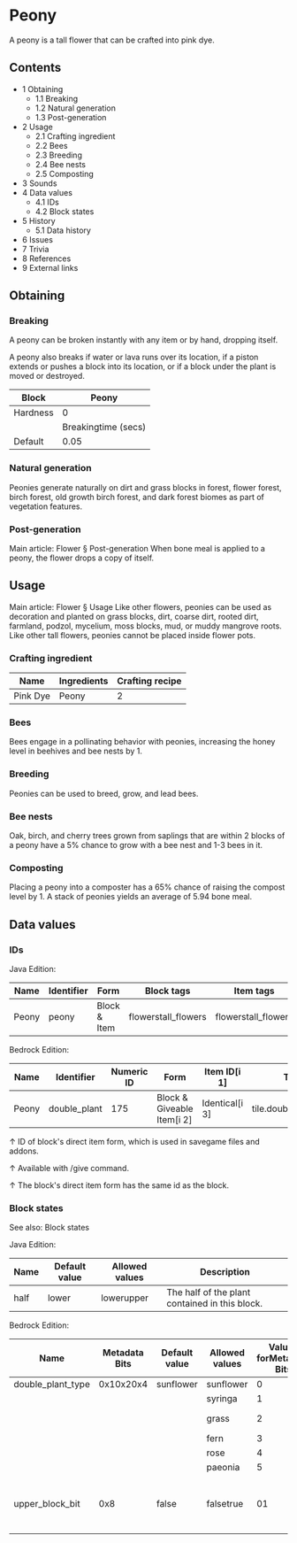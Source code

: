 # Peony
A peony is a tall flower that can be crafted into pink dye.

## Contents
- 1 Obtaining
	- 1.1 Breaking
	- 1.2 Natural generation
	- 1.3 Post-generation
- 2 Usage
	- 2.1 Crafting ingredient
	- 2.2 Bees
	- 2.3 Breeding
	- 2.4 Bee nests
	- 2.5 Composting
- 3 Sounds
- 4 Data values
	- 4.1 IDs
	- 4.2 Block states
- 5 History
	- 5.1 Data history
- 6 Issues
- 7 Trivia
- 8 References
- 9 External links

## Obtaining
### Breaking
A peony can be broken instantly with any item or by hand, dropping itself.

A peony also breaks if water or lava runs over its location, if a piston extends or pushes a block into its location, or if a block under the plant is moved or destroyed.

| Block    | Peony               |
|----------|---------------------|
| Hardness | 0                   |
|          | Breakingtime (secs) |
| Default  | 0.05                |

### Natural generation
Peonies generate naturally on dirt and grass blocks in  forest,  flower forest,  birch forest,  old growth birch forest, and  dark forest biomes as part of vegetation features.


### Post-generation
Main article: Flower § Post-generation
When bone meal is applied to a peony, the flower drops a copy of itself.

## Usage
Main article: Flower § Usage
Like other flowers, peonies can be used as decoration and planted on grass blocks, dirt, coarse dirt, rooted dirt, farmland, podzol, mycelium, moss blocks, mud, or muddy mangrove roots. Like other tall flowers, peonies cannot be placed inside flower pots. 

### Crafting ingredient
| Name     | Ingredients | Crafting recipe |
|----------|-------------|-----------------|
| Pink Dye | Peony       | 2               |

### Bees
Bees engage in a pollinating behavior with peonies, increasing the honey level in beehives and bee nests by 1.

### Breeding
Peonies can be used to breed, grow, and lead bees.

### Bee nests
Oak, birch, and cherry trees grown from saplings that are within 2 blocks of a peony have a 5% chance to grow with a bee nest and 1-3 bees in it.

### Composting
Placing a peony into a composter has a 65% chance of raising the compost level by 1. A stack of peonies yields an average of 5.94 bone meal.

## Data values
### IDs
Java Edition:

| Name  | Identifier | Form         | Block tags          | Item tags           | Translation key       |
|-------|------------|--------------|---------------------|---------------------|-----------------------|
| Peony | peony      | Block & Item | flowerstall_flowers | flowerstall_flowers | block.minecraft.peony |

Bedrock Edition:

| Name  | Identifier   | Numeric ID | Form                       | Item ID[i 1]   | Translation key                |
|-------|--------------|------------|----------------------------|----------------|--------------------------------|
| Peony | double_plant | 175        | Block & Giveable Item[i 2] | Identical[i 3] | tile.double_plant.paeonia.name |


↑ ID of block's direct item form, which is used in savegame files and addons.

↑ Available with /give command.

↑ The block's direct item form has the same id as the block.


### Block states
See also: Block states

Java Edition:

| Name | Default value | Allowed values | Description                                    |
|------|---------------|----------------|------------------------------------------------|
| half | lower         | lowerupper     | The half of the plant contained in this block. |

Bedrock Edition:

| Name              | Metadata Bits | Default value | Allowed values | Values forMetadata Bits | Description                                               |
|-------------------|---------------|---------------|----------------|-------------------------|-----------------------------------------------------------|
| double_plant_type | 0x10x20x4     | sunflower     | sunflower      | 0                       | Sunflower                                                 |
|                   |               |               | syringa        | 1                       | Lilac                                                     |
|                   |               |               | grass          | 2                       | Double Tallgrass                                          |
|                   |               |               | fern           | 3                       | Large Fern                                                |
|                   |               |               | rose           | 4                       | Rose Bush                                                 |
|                   |               |               | paeonia        | 5                       | Peony                                                     |
| upper_block_bit   | 0x8           | false         | falsetrue      | 01                      | If it is the upper half of the plant. For items, it is 0. |

